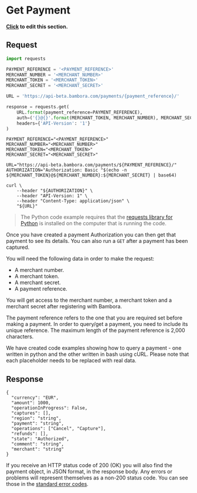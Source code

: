 # Get Payment

**[Click](https://github.com/bambora/dev.bambora.com/blob/master/source/includes/api/_get_payment.md) to edit this section.**

## Request

```python
import requests

PAYMENT_REFERENCE = '<PAYMENT_REFERENCE>'
MERCHANT_NUMBER = '<MERCHANT_NUMBER>'
MERCHANT_TOKEN = '<MERCHANT_TOKEN>'
MERCHANT_SECRET = '<MERCHANT_SECRET>'

URL = 'https://api-beta.bambora.com/payments/{payment_reference}/'

response = requests.get(
    URL.format(payment_reference=PAYMENT_REFERENCE),
    auth=('{}@{}'.format(MERCHANT_TOKEN, MERCHANT_NUMBER), MERCHANT_SECRET),
    headers={'API-Version': '1'}
)
```

```shell
PAYMENT_REFERENCE="<PAYMENT_REFERENCE>"
MERCHANT_NUMBER="<MERCHANT_NUMBER>"
MERCHANT_TOKEN="<MERCHANT_TOKEN>"
MERCHANT_SECRET="<MERCHANT_SECRET>"

URL="https://api-beta.bambora.com/payments/${PAYMENT_REFERENCE}/"
AUTHORIZATION="Authorization: Basic "$(echo -n ${MERCHANT_TOKEN}@${MERCHANT_NUMBER}:${MERCHANT_SECRET} | base64)

curl \
    --header "${AUTHORIZATION}" \
    --header "API-Version: 1" \
    --header "Content-Type: application/json" \
    "${URL}"
```


> The Python code example requires that the [requests library for Python](https://github.com/kennethreitz/requests/) is installed on the computer that is running the code.

Once you have created a payment Authorization you can then get that payment to see its details. You can also run a `GET` after a payment has been captured.

You will need the following data in order to make the request:

  * A merchant number.
  * A merchant token.
  * A merchant secret.
  * A payment reference.

You will get access to the merchant number, a merchant token and a merchant secret after registering with Bambora.

The payment reference refers to the one that you are required set
before making a payment. In order to query/get a payment, you need to
include its unique reference. The maximum length of the payment
reference is 2,000 characters.

We have created code examples showing how to query a payment - one written in python and the other written in bash using cURL. Please note that each placeholder needs to be replaced with real data.

## Response

```Response:
{
  "currency": "EUR",
  "amount": 1000,
  "operationInProgress": False,
  "captures": [],
  "region": "string",
  "payment": "string",
  "operations": ["Cancel", "Capture"],
  "refunds": [],
  "state": "Authorized",
  "comment": "string",
  "merchant": "string"
}

```

If you receive an HTTP status code of 200 (OK) you will also find the payment object, in JSON format, in the response body. Any errors or problems will represent themselves as a non-200 status code. You can see those in the [standard error codes](./api.html#errors).
